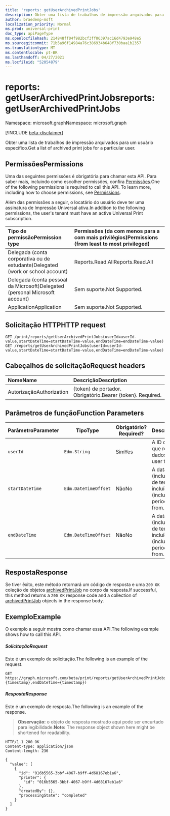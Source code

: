 ```yaml
---
title: 'reports: getUserArchivedPrintJobs'
description: Obter uma lista de trabalhos de impressão arquivados para um usuário específico.
author: braedenp-msft
localization_priority: Normal
ms.prod: universal-print
doc_type: apiPageType
ms.openlocfilehash: 214848ff04f982bcf3ff06397ac16d4793e948e5
ms.sourcegitcommit: 71b5a96f14984a76c386934b648f730baa1b2357
ms.translationtype: MT
ms.contentlocale: pt-BR
ms.lasthandoff: 04/27/2021
ms.locfileid: "52054879"
---
```

# <a name="reports-getuserarchivedprintjobs"></a><span data-ttu-id="19886-103">reports: getUserArchivedPrintJobs</span><span class="sxs-lookup"><span data-stu-id="19886-103">reports: getUserArchivedPrintJobs</span></span>

<span data-ttu-id="19886-104">Namespace: microsoft.graph</span><span class="sxs-lookup"><span data-stu-id="19886-104">Namespace: microsoft.graph</span></span>

[!INCLUDE [beta-disclaimer](../../includes/beta-disclaimer.md)]

<span data-ttu-id="19886-105">Obter uma lista de trabalhos de impressão arquivados para um usuário específico.</span><span class="sxs-lookup"><span data-stu-id="19886-105">Get a list of archived print jobs for a particular user.</span></span>

## <a name="permissions"></a><span data-ttu-id="19886-106">Permissões</span><span class="sxs-lookup"><span data-stu-id="19886-106">Permissions</span></span>
<span data-ttu-id="19886-p101">Uma das seguintes permissões é obrigatória para chamar esta API. Para saber mais, incluindo como escolher permissões, confira [Permissões](/graph/permissions-reference).</span><span class="sxs-lookup"><span data-stu-id="19886-p101">One of the following permissions is required to call this API. To learn more, including how to choose permissions, see [Permissions](/graph/permissions-reference).</span></span>

<span data-ttu-id="19886-109">Além das permissões a seguir, o locatário do usuário deve ter uma assinatura de Impressão Universal ativa.</span><span class="sxs-lookup"><span data-stu-id="19886-109">In addition to the following permissions, the user's tenant must have an active Universal Print subscription.</span></span>

|<span data-ttu-id="19886-110">Tipo de permissão</span><span class="sxs-lookup"><span data-stu-id="19886-110">Permission type</span></span> | <span data-ttu-id="19886-111">Permissões (da com menos para a com mais privilégios)</span><span class="sxs-lookup"><span data-stu-id="19886-111">Permissions (from least to most privileged)</span></span> |
|:---------------|:--------------------------------------------|
|<span data-ttu-id="19886-112">Delegada (conta corporativa ou de estudante)</span><span class="sxs-lookup"><span data-stu-id="19886-112">Delegated (work or school account)</span></span>| <span data-ttu-id="19886-113">Reports.Read.All</span><span class="sxs-lookup"><span data-stu-id="19886-113">Reports.Read.All</span></span> |
|<span data-ttu-id="19886-114">Delegada (conta pessoal da Microsoft)</span><span class="sxs-lookup"><span data-stu-id="19886-114">Delegated (personal Microsoft account)</span></span>|<span data-ttu-id="19886-115">Sem suporte.</span><span class="sxs-lookup"><span data-stu-id="19886-115">Not Supported.</span></span>|
|<span data-ttu-id="19886-116">Application</span><span class="sxs-lookup"><span data-stu-id="19886-116">Application</span></span>|<span data-ttu-id="19886-117">Sem suporte.</span><span class="sxs-lookup"><span data-stu-id="19886-117">Not Supported.</span></span>|

## <a name="http-request"></a><span data-ttu-id="19886-118">Solicitação HTTP</span><span class="sxs-lookup"><span data-stu-id="19886-118">HTTP request</span></span>
<!-- { "blockType": "ignored" } -->
```http
GET /print/reports/getUserArchivedPrintJobs(userId=userId-value,startDateTime=startDateTime-value,endDateTime=endDateTime-value)
GET /reports/getUserArchivedPrintJobs(userId=userId-value,startDateTime=startDateTime-value,endDateTime=endDateTime-value)
```
## <a name="request-headers"></a><span data-ttu-id="19886-119">Cabeçalhos de solicitação</span><span class="sxs-lookup"><span data-stu-id="19886-119">Request headers</span></span>
| <span data-ttu-id="19886-120">Nome</span><span class="sxs-lookup"><span data-stu-id="19886-120">Name</span></span>          | <span data-ttu-id="19886-121">Descrição</span><span class="sxs-lookup"><span data-stu-id="19886-121">Description</span></span>   |
|:--------------|:--------------|
| <span data-ttu-id="19886-122">Autorização</span><span class="sxs-lookup"><span data-stu-id="19886-122">Authorization</span></span> | <span data-ttu-id="19886-p102">{token} de portador. Obrigatório.</span><span class="sxs-lookup"><span data-stu-id="19886-p102">Bearer {token}. Required.</span></span> |

## <a name="function-parameters"></a><span data-ttu-id="19886-125">Parâmetros de função</span><span class="sxs-lookup"><span data-stu-id="19886-125">Function Parameters</span></span>

| <span data-ttu-id="19886-126">Parâmetro</span><span class="sxs-lookup"><span data-stu-id="19886-126">Parameter</span></span>     | <span data-ttu-id="19886-127">Tipo</span><span class="sxs-lookup"><span data-stu-id="19886-127">Type</span></span>                 | <span data-ttu-id="19886-128">Obrigatório?</span><span class="sxs-lookup"><span data-stu-id="19886-128">Required?</span></span> | <span data-ttu-id="19886-129">Descrição</span><span class="sxs-lookup"><span data-stu-id="19886-129">Description</span></span>                                                          |
|---------------|----------------------|-----------|----------------------------------------------------------------------|
| `userId`      | `Edm.String`         | <span data-ttu-id="19886-130">Sim</span><span class="sxs-lookup"><span data-stu-id="19886-130">Yes</span></span>       | <span data-ttu-id="19886-131">A ID do usuário para o que retornar dados.</span><span class="sxs-lookup"><span data-stu-id="19886-131">The ID of the user to return data for.</span></span>                               |
| `startDateTime` | `Edm.DateTimeOffset` | <span data-ttu-id="19886-132">Não</span><span class="sxs-lookup"><span data-stu-id="19886-132">No</span></span>        | <span data-ttu-id="19886-133">A data de início (inclusive) do período de tempo a ser incluído.</span><span class="sxs-lookup"><span data-stu-id="19886-133">The start date (inclusive) for the time period to include data from.</span></span> |
| `endDateTime`   | `Edm.DateTimeOffset` | <span data-ttu-id="19886-134">Não</span><span class="sxs-lookup"><span data-stu-id="19886-134">No</span></span>        | <span data-ttu-id="19886-135">A data de término (inclusive) do período de tempo a ser incluído.</span><span class="sxs-lookup"><span data-stu-id="19886-135">The end date (inclusive) for the time period to include data from.</span></span>   |

## <a name="response"></a><span data-ttu-id="19886-136">Resposta</span><span class="sxs-lookup"><span data-stu-id="19886-136">Response</span></span>
<span data-ttu-id="19886-137">Se tiver êxito, este método retornará um código de resposta e uma `200 OK` coleção de objetos [archivedPrintJob](../resources/archivedprintjob.md) no corpo da resposta.</span><span class="sxs-lookup"><span data-stu-id="19886-137">If successful, this method returns a `200 OK` response code and a collection of [archivedPrintJob](../resources/archivedprintjob.md) objects in the response body.</span></span>

## <a name="example"></a><span data-ttu-id="19886-138">Exemplo</span><span class="sxs-lookup"><span data-stu-id="19886-138">Example</span></span>
<span data-ttu-id="19886-139">O exemplo a seguir mostra como chamar essa API.</span><span class="sxs-lookup"><span data-stu-id="19886-139">The following example shows how to call this API.</span></span>
##### <a name="request"></a><span data-ttu-id="19886-140">Solicitação</span><span class="sxs-lookup"><span data-stu-id="19886-140">Request</span></span>
<span data-ttu-id="19886-141">Este é um exemplo de solicitação.</span><span class="sxs-lookup"><span data-stu-id="19886-141">The following is an example of the request.</span></span>
<!-- {
  "blockType": "request",
  "name": "reports-getuserarchivedprintjobs"
}-->
```http
GET https://graph.microsoft.com/beta/print/reports/getUserArchivedPrintJobs(userId='{id}',startDateTime={timestamp},endDateTime={timestamp})
```

##### <a name="response"></a><span data-ttu-id="19886-142">Resposta</span><span class="sxs-lookup"><span data-stu-id="19886-142">Response</span></span>
<span data-ttu-id="19886-143">Este é um exemplo de resposta.</span><span class="sxs-lookup"><span data-stu-id="19886-143">The following is an example of the response.</span></span>
><span data-ttu-id="19886-144">**Observação:** o objeto de resposta mostrado aqui pode ser encurtado para legibilidade.</span><span class="sxs-lookup"><span data-stu-id="19886-144">**Note:** The response object shown here might be shortened for readability.</span></span>
<!-- {
  "blockType": "response",
  "truncated": true,
  "@odata.type": "microsoft.graph.archivedPrintJob"
} -->
```http
HTTP/1.1 200 OK
Content-type: application/json
Content-length: 236

{
  "value": [
    {
      "id": "016b5565-3bbf-4067-b9ff-4d68167eb1a6",
      "printer": {
        "id": "016b5565-3bbf-4067-b9ff-4d68167eb1a6"
      },
      "createdBy": {},
      "processingState": "completed"
    }
  ]
}
```

<!-- uuid: 8fcb5dbc-d5aa-4681-8e31-b001d5168d79
2015-10-25 14:57:30 UTC -->
<!-- {
  "type": "#page.annotation",
  "description": "printJob: getUserArchivedPrintJobs",
  "keywords": "",
  "section": "documentation",
  "tocPath": ""
}-->

